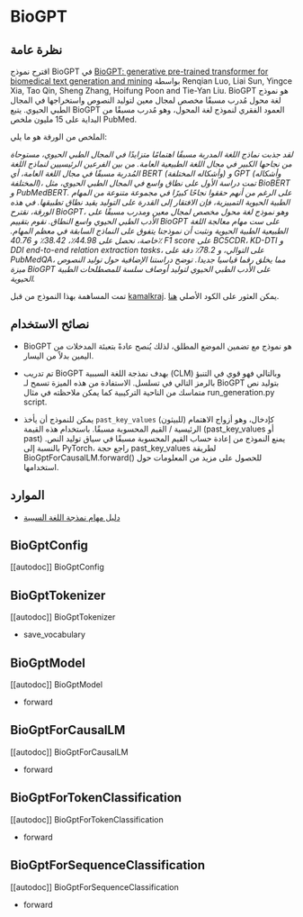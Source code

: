 # BioGPT

## نظرة عامة

اقترح نموذج BioGPT في [BioGPT: generative pre-trained transformer for biomedical text generation and mining](https://academic.oup.com/bib/advance-article/doi/10.1093/bib/bbac409/6713511?guestAccessKey=a66d9b5d-4f83-4017-bb52-405815c907b9) بواسطة Renqian Luo, Liai Sun, Yingce Xia, Tao Qin, Sheng Zhang, Hoifung Poon and Tie-Yan Liu. BioGPT هو نموذج لغة محول مُدرب مسبقًا مخصص لمجال معين لتوليد النصوص واستخراجها في المجال الطبي الحيوي. يتبع BioGPT العمود الفقري لنموذج لغة المحول، وهو مُدرب مسبقًا من البداية على 15 مليون ملخص PubMed.

الملخص من الورقة هو ما يلي:

*لقد جذبت نماذج اللغة المدربة مسبقًا اهتمامًا متزايدًا في المجال الطبي الحيوي، مستوحاة من نجاحها الكبير في مجال اللغة الطبيعية العامة. من بين الفرعين الرئيسيين لنماذج اللغة المُدربة مسبقًا في مجال اللغة العامة، أي BERT (وأشكاله المختلفة) و GPT (وأشكاله المختلفة)، تمت دراسة الأول على نطاق واسع في المجال الطبي الحيوي، مثل BioBERT و PubMedBERT. على الرغم من أنهم حققوا نجاحًا كبيرًا في مجموعة متنوعة من المهام الطبية الحيوية التمييزية، فإن الافتقار إلى القدرة على التوليد يقيد نطاق تطبيقها. في هذه الورقة، نقترح BioGPT، وهو نموذج لغة محول مخصص لمجال معين ومدرب مسبقًا على الأدب الطبي الحيوي واسع النطاق. نقوم بتقييم BioGPT على ست مهام معالجة اللغة الطبيعية الطبية الحيوية ونثبت أن نموذجنا يتفوق على النماذج السابقة في معظم المهام. خاصة، نحصل على 44.98٪، 38.42٪ و 40.76٪ F1 score على BC5CDR، KD-DTI و DDI end-to-end relation extraction tasks، على التوالي، و 78.2٪ دقة على PubMedQA، مما يخلق رقما قياسيا جديدا. توضح دراستنا الإضافية حول توليد النصوص ميزة BioGPT على الأدب الطبي الحيوي لتوليد أوصاف سلسة للمصطلحات الطبية الحيوية.*

تمت المساهمة بهذا النموذج من قبل [kamalkraj](https://huggingface.co/kamalkraj). يمكن العثور على الكود الأصلي [هنا](https://github.com/microsoft/BioGPT).

## نصائح الاستخدام

- BioGPT هو نموذج مع تضمين الموضع المطلق، لذلك يُنصح عادةً بتعبئة المدخلات من اليمين بدلاً من اليسار.

- تم تدريب BioGPT بهدف نمذجة اللغة السببية (CLM) وبالتالي فهو قوي في التنبؤ بالرمز التالي في تسلسل. الاستفادة من هذه الميزة تسمح لـ BioGPT بتوليد نص متماسك من الناحية التركيبية كما يمكن ملاحظته في مثال run_generation.py script.

- يمكن للنموذج أن يأخذ `past_key_values` (للبيثون) كإدخال، وهو أزواج الاهتمام الرئيسية / القيم المحسوبة مسبقًا. باستخدام هذه القيمة (past_key_values أو past) يمنع النموذج من إعادة حساب القيم المحسوبة مسبقًا في سياق توليد النص. بالنسبة إلى PyTorch، راجع حجة past_key_values لطريقة BioGptForCausalLM.forward() للحصول على مزيد من المعلومات حول استخدامها.

## الموارد

- [دليل مهام نمذجة اللغة السببية](../tasks/language_modeling)

## BioGptConfig

[[autodoc]] BioGptConfig

## BioGptTokenizer

[[autodoc]] BioGptTokenizer

- save_vocabulary

## BioGptModel

[[autodoc]] BioGptModel

- forward

## BioGptForCausalLM

[[autodoc]] BioGptForCausalLM

- forward

## BioGptForTokenClassification

[[autodoc]] BioGptForTokenClassification

- forward

## BioGptForSequenceClassification

[[autodoc]] BioGptForSequenceClassification

- forward